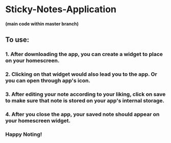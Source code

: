 # Sticky-Notes-Application
#### (main code within master branch)

## To use:
### 1. After downloading the app, you can create a widget to place on your homescreen. 
### 2. Clicking on that widget would also lead you to the app. Or you can open through app's icon. 
### 3. After editing your note according to your liking, click on save to make sure that note is stored on your app's internal storage. 
### 4. After you close the app, your saved note should appear on your homescreen widget. 

### Happy Noting!
